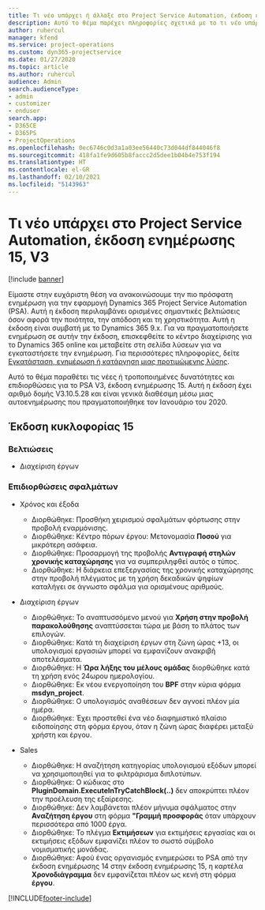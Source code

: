 ```yaml
---
title: Τι νέο υπάρχει ή άλλαξε στο Project Service Automation, έκδοση ενημέρωσης 15, V3
description: Αυτό το θέμα παρέχει πληροφορίες σχετικά με το τι νέο υπάρχει Project Service Automation, έκδοση ενημέρωσης 15, V3.
author: ruhercul
manager: kfend
ms.service: project-operations
ms.custom: dyn365-projectservice
ms.date: 01/27/2020
ms.topic: article
ms.author: ruhercul
audience: Admin
search.audienceType:
- admin
- customizer
- enduser
search.app:
- D365CE
- D365PS
- ProjectOperations
ms.openlocfilehash: 0ec6746c0d3a1a03ee56440c73d044df844046f8
ms.sourcegitcommit: 418fa1fe9d605b8faccc2d5dee1b04b4e753f194
ms.translationtype: HT
ms.contentlocale: el-GR
ms.lasthandoff: 02/10/2021
ms.locfileid: "5143963"
---
```

# <a name="project-service-automation-update-release-15-v3"></a>Τι νέο υπάρχει στο Project Service Automation, έκδοση ενημέρωσης 15, V3

[!include [banner](../includes/psa-now-project-operations.md)]

Είμαστε στην ευχάριστη θέση να ανακοινώσουμε την πιο πρόσφατη ενημέρωση για την εφαρμογή Dynamics 365 Project Service Automation (PSA). Αυτή η έκδοση περιλαμβάνει ορισμένες σημαντικές βελτιώσεις όσον αφορά την ποιότητα, την απόδοση και τη χρηστικότητα. Αυτή η έκδοση είναι συμβατή με το Dynamics 365 9.x. Για να πραγματοποιήσετε ενημέρωση σε αυτήν την έκδοση, επισκεφθείτε το κέντρο διαχείρισης για το Dynamics 365 online και μεταβείτε στη σελίδα λύσεων για να εγκαταστήσετε την ενημέρωση. Για περισσότερες πληροφορίες, δείτε [Εγκατάσταση, ενημέρωση ή κατάργηση μιας προτιμώμενης λύσης](https://docs.microsoft.com/power-platform/admin/install-remove-preferred-solution).

Αυτό το θέμα παραθέτει τις νέες ή τροποποιημένες δυνατότητες και επιδιορθώσεις για το PSA V3, έκδοση ενημέρωσης 15. Αυτή η έκδοση έχει αριθμό δομής V3.10.5.28 και είναι γενικά διαθέσιμη μέσω μιας αυτοενημέρωσης που πραγματοποιήθηκε τον Ιανουάριο του 2020.

## <a name="update-release-15"></a>Έκδοση κυκλοφορίας 15 

### <a name="enhancements"></a>Βελτιώσεις

- Διαχείριση έργων

### <a name="bug-fixes"></a>Επιδιορθώσεις σφαλμάτων

- Χρόνος και έξοδα

  - Διορθώθηκε: Προσθήκη χειρισμού σφαλμάτων φόρτωσης στην προβολή εναρμόνισης.
  - Διορθώθηκε: Κέντρο πόρων έργου: Μετονομασία **Ποσού** για μικρότερη ασάφεια.
  - Διορθώθηκε: Προσαρμογή της προβολής **Αντιγραφή στηλών χρονικής καταχώρησης** για να συμπεριληφθεί αυτός ο τύπος.
  - Διορθώθηκε: Η διάρκεια επεξεργασίας της χρονικής καταχώρησης στην προβολή πλέγματος με τη χρήση δεκαδικών ψηφίων καταλήγει σε άγνωστο σφάλμα για ορισμένους αριθμούς.

- Διαχείριση έργων

  - Διορθώθηκε: Το αναπτυσσόμενο μενού για **Χρήση στην προβολή παρακολούθησης** αναπτύσσεται τώρα με βάση το πλάτος των επιλογών.
  - Διορθώθηκε: Κατά τη διαχείριση έργων στη ζώνη ώρας +13, οι υπολογισμοί εργασιών μπορεί να εμφανίζουν ανακριβή αποτελέσματα.
  - Διορθώθηκε: Η **Ώρα λήξης του μέλους ομάδας** διορθώθηκε κατά τη χρήση ενός 24ωρου ημερολογίου.
  - Διορθώθηκε: Εκ νέου ενεργοποίηση του **BPF** στην κύρια φόρμα **msdyn_project**.
  - Διορθώθηκε: Ο υπολογισμός αναθέσεων δεν αγνοεί πλέον μία ημέρα.
  - Διορθώθηκε: Έχει προστεθεί ένα νέο διαφημιστικό πλαίσιο ειδοποίησης στη φόρμα έργου, όταν η ζώνη ώρας διαφέρει μεταξύ χρήστη και έργου.

- Sales

  - Διορθώθηκε: Η αναζήτηση κατηγορίας υπολογισμού εξόδων μπορεί να χρησιμοποιηθεί για το φιλτράρισμα διπλοτύπων.
  - Διορθώθηκε: Ο κώδικας στο **PluginDomain.ExecuteInTryCatchBlock(..)** δεν αποκρύπτει πλέον την προέλευση της εξαίρεσης.
  - Διορθώθηκε: Δεν λαμβάνεται πλέον μήνυμα σφάλματος στην **Αναζήτηση έργου** στη φόρμα **"Γραμμή προσφοράς** όταν υπάρχουν περισσότερα από 1000 έργα.
  - Διορθώθηκε: Το πλέγμα **Εκτιμήσεων** για εκτιμήσεις εργασίας και οι εκτιμήσεις εξόδων εμφανίζει πλέον το σωστό σύμβολο νομισματικής μονάδας.
  - Διορθώθηκε: Αφού ένας οργανισμός ενημερώσει το PSA από την έκδοση ενημέρωσης 14 στην έκδοση ενημέρωσης 15, η καρτέλα **Χρονοδιάγραμμα** δεν εμφανίζεται πλέον ως κενή στη φόρμα **έργου**.


[!INCLUDE[footer-include](../includes/footer-banner.md)]